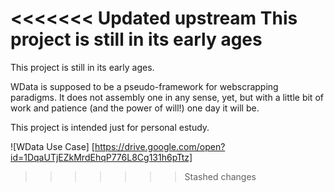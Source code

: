<<<<<<< Updated upstream
This project is still in its early ages
=======
This project is still in its early ages.

WData is supposed to be a pseudo-framework for webscrapping paradigms. It does not assembly one in any sense, yet, but with a little bit of work and patience (and the power of will!) one day it will be.


This project is intended just for personal estudy.


![WData Use Case] [https://drive.google.com/open?id=1DqaUTjEZkMrdEhqP776L8Cg131h6pTtz]
>>>>>>> Stashed changes
